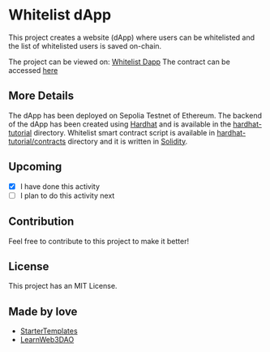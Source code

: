 # Whitelist dApp

This project creates a website (dApp) where users can be whitelisted and the list of whitelisted users is saved on-chain.<br />

The project can be viewed on: [Whitelist Dapp](https://whitelist-dapp-nu-seven.vercel.app/)
The contract can be accessed [here](https://sepolia.etherscan.io/address/0x8A584DAee7EE0F2E6E216f38e0e3CEAA70224962)

## More Details

The dApp has been deployed on Sepolia Testnet of Ethereum. The backend of the dApp has been created using [Hardhat](https://hardhat.org/) and is available in the [hardhat-tutorial](https://github.com/Tanmay-Bhatnagar-03/Whitelist-dApp/tree/main/hardhat-tutorial) directory. Whitelist smart contract script is available in [hardhat-tutorial/contracts](https://github.com/Tanmay-Bhatnagar-03/Whitelist-dApp/tree/main/hardhat-tutorial/contracts) directory and it is written in [Solidity](https://soliditylang.org/). <br/>


## Upcoming

- [x] I have done this activity
- [ ] I plan to do this activity next

## Contribution

Feel free to contribute to this project to make it better!

## License

This project has an MIT License.

## Made by love

- [StarterTemplates](https://twitter.com/startertemp)
- [LearnWeb3DAO](https://learnweb3.io)
